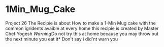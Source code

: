 # 1Min_Mug_Cake
Project 26
The Recipie is about How to make a 1-Min Mug cake with the common igridents avaible at every home this recipie is created by Master Chef Yogesh *Warning*Do not try this at home because you may throw out the next minute you eat it*
Don't say i did'nt warn you
